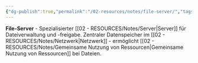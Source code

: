 ```yaml
---
{"dg-publish":true,"permalink":"/02-resources/notes/file-server/","tags":["informatik/netzwerk/server","dateien/verwaltung","informatik/hardware"],"noteIcon":"","updated":"2025-09-10T17:00:10.085+02:00"}
---
```



**File-Server** - Spezialisierter [[02 - RESOURCES/Notes/Server\|Server]] für Dateiverwaltung und -freigabe.
Zentraler Datenspeicher im [[02 - RESOURCES/Notes/Netzwerk\|Netzwerk]] - ermöglicht [[02 - RESOURCES/Notes/Gemeinsame Nutzung von Ressourcen\|Gemeinsame Nutzung von Ressourcen]] bei Dateien.